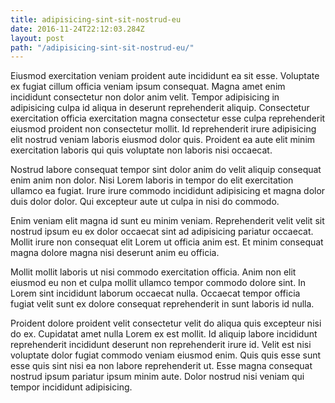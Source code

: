 ```yaml
---
title: adipisicing-sint-sit-nostrud-eu
date: 2016-11-24T22:12:03.284Z
layout: post
path: "/adipisicing-sint-sit-nostrud-eu/"
---
```


Eiusmod exercitation veniam proident aute incididunt ea sit esse. Voluptate ex fugiat cillum officia veniam ipsum consequat. Magna amet enim incididunt consectetur non dolor anim velit. Tempor adipisicing in adipisicing culpa id aliqua in deserunt reprehenderit aliquip. Consectetur exercitation officia exercitation magna consectetur esse culpa reprehenderit eiusmod proident non consectetur mollit. Id reprehenderit irure adipisicing elit nostrud veniam laboris eiusmod dolor quis. Proident ea aute elit minim exercitation laboris qui quis voluptate non laboris nisi occaecat.

Nostrud labore consequat tempor sint dolor anim do velit aliquip consequat enim anim non dolor. Nisi Lorem laboris in tempor do elit exercitation ullamco ea fugiat. Irure irure commodo incididunt adipisicing et magna dolor duis dolor dolor. Qui excepteur aute ut culpa in nisi do commodo.

Enim veniam elit magna id sunt eu minim veniam. Reprehenderit velit velit sit nostrud ipsum eu ex dolor occaecat sint ad adipisicing pariatur occaecat. Mollit irure non consequat elit Lorem ut officia anim est. Et minim consequat magna dolore magna nisi deserunt anim eu officia.

Mollit mollit laboris ut nisi commodo exercitation officia. Anim non elit eiusmod eu non et culpa mollit ullamco tempor commodo dolore sint. In Lorem sint incididunt laborum occaecat nulla. Occaecat tempor officia fugiat velit sunt ex dolore consequat reprehenderit in sunt laboris id nulla.

Proident dolore proident velit consectetur velit do aliqua quis excepteur nisi do ex. Cupidatat amet nulla Lorem ex est mollit. Id aliquip labore incididunt reprehenderit incididunt deserunt non reprehenderit irure id. Velit est nisi voluptate dolor fugiat commodo veniam eiusmod enim. Quis quis esse sunt esse quis sint nisi ea non labore reprehenderit ut. Esse magna consequat nostrud ipsum pariatur ipsum minim aute. Dolor nostrud nisi veniam qui tempor incididunt adipisicing.